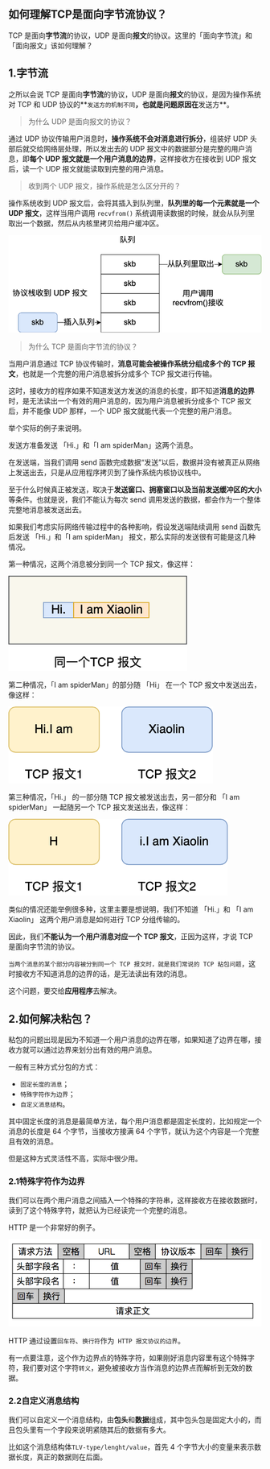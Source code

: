 ## 如何理解TCP是面向字节流协议？

TCP 是面向**字节流**的协议，UDP 是面向**报文**的协议。这里的「面向字节流」和「面向报文」该如何理解？

## 1.字节流

之所以会说 TCP 是面向**字节流**的协议，UDP 是面向**报文**的协议，是因为操作系统对 TCP 和 UDP 协议的**`发送方的机制不同`**，也就是问题原因在**发送方**。

> 为什么 UDP 是面向报文的协议？

通过 UDP 协议传输用户消息时，**操作系统不会对消息进行拆分**，组装好 UDP 头部后就交给网络层处理，所以发出去的 UDP 报文中的数据部分是完整的用户消息，即**每个 UDP 报文就是一个用户消息的边界**，这样接收方在接收到 UDP 报文后，读一个 UDP 报文就能读取到完整的用户消息。

> 收到两个 UDP 报文，操作系统是怎么区分开的？

操作系统收到 UDP 报文后，会将其插入到队列里，**队列里的每一个元素就是一个 UDP 报文**，这样当用户调用 `recvfrom()` 系统调用读数据的时候，就会从队列里取出一个数据，然后从内核里拷贝给用户缓冲区。

![图片](..\imgs\读取UDP报文.png)

> 为什么 TCP 是面向字节流的协议？

当用户消息通过 TCP 协议传输时，**消息可能会被操作系统分组成多个的 TCP 报文**，也就是一个完整的用户消息被拆分成多个 TCP 报文进行传输。

这时，接收方的程序如果不知道发送方发送的消息的长度，即不知道**消息的边界**时，是无法读出一个有效的用户消息的，因为用户消息被拆分成多个 TCP 报文后，并不能像 UDP 那样，一个 UDP 报文就能代表一个完整的用户消息。

举个实际的例子来说明。

发送方准备发送 「Hi.」和「I am spiderMan」这两个消息。

在发送端，当我们调用 send 函数完成数据“发送”以后，数据并没有被真正从网络上发送出去，只是从应用程序拷贝到了操作系统内核协议栈中。

至于什么时候真正被发送，取决于**发送窗口、拥塞窗口以及当前发送缓冲区的大小**等条件。也就是说，我们不能认为每次 send 调用发送的数据，都会作为一个整体完整地消息被发送出去。

如果我们考虑实际网络传输过程中的各种影响，假设发送端陆续调用 send 函数先后发送 「Hi.」和「I am spiderMan」 报文，那么实际的发送很有可能是这几种情况。

第一种情况，这两个消息被分到同一个 TCP 报文，像这样：

![图片](..\imgs\1tcp2msg.png)

第二种情况，「I am spiderMan」的部分随 「Hi」 在一个 TCP 报文中发送出去，像这样：

![图片](..\imgs\2tcp2msg.png)

第三种情况，「Hi.」 的一部分随 TCP 报文被发送出去，另一部分和 「I am spiderMan」 一起随另一个 TCP 报文发送出去，像这样：

![图片](..\imgs\2tcp2msg2.png)

类似的情况还能举例很多种，这里主要是想说明，我们不知道 「Hi.」和 「I am Xiaolin」 这两个用户消息是如何进行 TCP 分组传输的。

因此，我们**不能认为一个用户消息对应一个 TCP 报文**，正因为这样，才说 TCP 是面向字节流的协议。

`当两个消息的某个部分内容被分到同一个 TCP 报文时，就是我们常说的 TCP 粘包问题`，这时接收方不知道消息的边界的话，是无法读出有效的消息。

这个问题，要交给**应用程序**去解决。

## 2.如何解决粘包？

粘包的问题出现是因为不知道一个用户消息的边界在哪，如果知道了边界在哪，接收方就可以通过边界来划分出有效的用户消息。

一般有三种方式分包的方式：

- `固定长度的消息`；
- `特殊字符作为边界`；
- `自定义消息结构`。

其中固定长度的消息是最简单方法，每个用户消息都是固定长度的，比如规定一个消息的长度是 64 个字节，当接收方接满 64 个字节，就认为这个内容是一个完整且有效的消息。

但是这种方式灵活性不高，实际中很少用。

### 2.1特殊字符作为边界

我们可以在两个用户消息之间插入一个特殊的字符串，这样接收方在接收数据时，读到了这个特殊字符，就把认为已经读完一个完整的消息。

HTTP 是一个非常好的例子。

![图片](..\imgs\http报文格式.png)

HTTP 通过设置`回车符`、`换行符`作为` HTTP 报文协议的边界`。

有一点要注意，这个作为边界点的特殊字符，如果刚好消息内容里有这个特殊字符，我们要对这个字符`转义`，避免被接收方当作消息的边界点而解析到无效的数据。

### 2.2自定义消息结构

我们可以自定义一个消息结构，由**包头**和**数据**组成，其中包头包是固定大小的，而且包头里有一个字段来说明紧随其后的数据有多大。

比如这个消息结构体`TLV-type/lenght/value`，首先 4 个字节大小的变量来表示数据长度，真正的数据则在后面。
